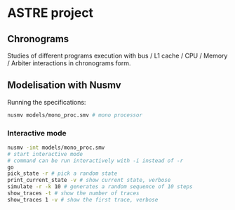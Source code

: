 # ASTRE project

## Chronograms

Studies of different programs execution with bus / L1 cache / CPU / Memory / Arbiter interactions in chronograms form.

## Modelisation with Nusmv

Running the specifications:

```bash
nusmv models/mono_proc.smv # mono processor
```

### Interactive mode

```bash
nusmv -int models/mono_proc.smv
# start interactive mode
# command can be run interactively with -i instead of -r
go
pick_state -r # pick a random state
print_current_state -v # show current state, verbose
simulate -r -k 10 # generates a random sequence of 10 steps
show_traces -t # show the number of traces
show_traces 1 -v # show the first trace, verbose
```

